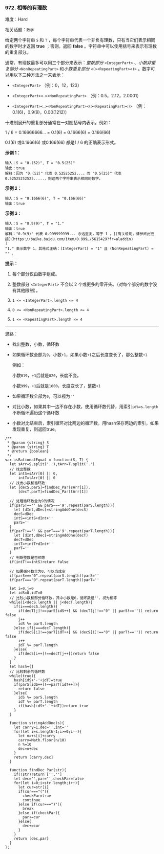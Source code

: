 ### 972. 相等的有理数

难度：Hard

相关话题：`数学`

给定两个字符串  `S`  和  `T` ，每个字符串代表一个非负有理数，只有当它们表示相同的数字时才返回 **true** ；否则，返回 **false** 。字符串中可以使用括号来表示有理数的重复部分。



通常，有理数最多可以用三个部分来表示：*整数部分*  `<IntegerPart>` 、*小数非重复部分*  `<NonRepeatingPart>` 和*小数重复部分*  `<(><RepeatingPart><)>` 。数字可以用以下三种方法之一来表示：




* `<IntegerPart>` （例：0，12，123）

* `<IntegerPart><.><NonRepeatingPart>`  （例：0.5，2.12，2.0001）

* `<IntegerPart><.><NonRepeatingPart><(><RepeatingPart><)>` （例：0.1(6)，0.9(9)，0.00(1212)）





十进制展开的重复部分通常在一对圆括号内表示。例如：



1 / 6 = 0.16666666... = 0.1(6) = 0.1666(6) = 0.166(66)



0.1(6) 或0.1666(6) 或0.166(66) 都是1 / 6 的正确表示形式。







**示例 1：** 



```
输入：S = "0.(52)", T = "0.5(25)"
输出：true
解释：因为 "0.(52)" 代表 0.52525252...，而 "0.5(25)" 代表 0.52525252525.....，则这两个字符串表示相同的数字。
```


**示例 2：** 



```
输入：S = "0.1666(6)", T = "0.166(66)"
输出：true
```


**示例 3：** 



```
输入：S = "0.9(9)", T = "1."
输出：true
解释："0.9(9)" 代表 0.999999999... 永远重复，等于 1 。[[有关说明，请参阅此链接](https://baike.baidu.com/item/0.999…/5615429?fr=aladdin)
]
"1." 表示数字 1，其格式正确：(IntegerPart) = "1" 且 (NonRepeatingPart) = "" 。
```






**提示：** 




1. 每个部分仅由数字组成。

2. 整数部分 `<IntegerPart>` 不会以 2 个或更多的零开头。（对每个部分的数字没有其他限制）。

3.  `1 <= <IntegerPart>.length <= 4 ` 

4.  `0 <= <NonRepeatingPart>.length <= 4 ` 

5.  `1 <= <RepeatingPart>.length <= 4 ` 






-----

思路：

* 找出整数，小数，循环数
* 如果循环数全部为`9`，小数`+1`，如果小数`+1`之后长度变长了，那么整数`+1`

    例如： 
    
    小数`019`，`+1`后就是`020`，长度不变。
    
    小数`999`，`+1`后就是`1000`，长度变长了，整数`+1`
    
* 如果循环数全部为`0`，可以视为`''`
* 对比小数，如果其中一边不存在小数，使用循环数代替，用索引`id%=s.length`不断循环遍历这个循环数
* 小数对比结束后，索引循环对比两边的循环数，用hash保存两边的索引，如果发现重复，则返回true。

```
/**
 * @param {string} S
 * @param {string} T
 * @return {boolean}
 */
var isRationalEqual = function(S, T) {
  let sArr=S.split('.'),tArr=T.split('.')
  // 找出整数
  let intS=sArr[0] || 0,
      intT=tArr[0] || 0
  // 找出小数和循环数
  let [decS,parS]=findDec_Par(sArr[1]),
      [decT,parT]=findDec_Par(tArr[1])
  
  // 处理循环数全为9的情况
  if(parS!=='' && parS==='9'.repeat(parS.length)){
    let [dInt,dDec]=stringAddOne(decS)
    decS=dDec
    intS=+intS+dInt+''
    parS=''
  }
  if(parT!=='' && parT==='9'.repeat(parT.length)){
    let [dInt,dDec]=stringAddOne(decT)
    decT=dDec
    intT=+intT+dInt+''
    parT=''
  }
  // 判断整数是否相等
  if(intT!==intS)return false

  // 如果循环数全为0，可以当成空
  if(parS==="0".repeat(parS.length))parS=''
  if(parT==="0".repeat(parT.length))parT=''
  
  let i=0,j=0
  let idS=0,idT=0 
  // 比较小数和部分循环数，其中小数是0，循环数是''，视为相等
  while(i<decS.length || j<decT.length){
    if(i===decS.length){
      if(decT[j]!==parS[idS++] && (decT[j]!=="0" || parS!=='')) return false
      j++
      idS %= parS.length
    }else if(j===decT.length){
      if(decS[i]!==parT[idT++] && (decS[i]!=="0" || parT!=='')) return false
      i++
      idT %= parT.length
    }else{
      if(decS[i++]!==decT[j++])return false
    }
  }
  let hash={}
  // 比较剩余的循环数
  while(true){
    hash[idS+'-'+idT]=true
    if(parS[idS++]!==parT[idT++]){
      return false
    }else{
      idS %= parS.length
      idT %= parT.length
      if(hash[idS+'-'+idT])return true
    }
  }
  
  function stringAddOne(s){
    let carry=1,dec='',int=''
    for(let i=s.length-1;i>=0;i--){
      let n=+s[i]+carry
      carry=Math.floor(n/10)
      n %=10
      dec=n+dec
    }
    return [carry,dec]
  }
  
  function findDec_Par(str){
    if(!str)return ['','']
    let dec='',par='',checkPar=false
    for(let i=0;i<str.length;i++){
      let cur=str[i]
      if(cur==="("){
        checkPar=true
        continue
      }else if(cur===")"){
        break
      }else if(checkPar){
        par+=cur
      }else{
        dec+=cur
      }
    }    
    return [dec,par]
  }
};
```

